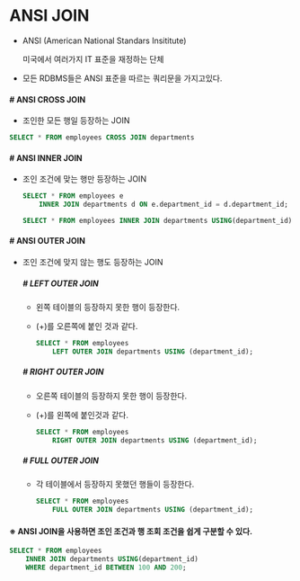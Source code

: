 # ANSI JOIN

- ANSI (American National Standars Insititute)

  미국에서 여러가지 IT 표준을 재정하는 단체

- 모든 RDBMS들은 ANSI 표준을 따르는 쿼리문을 가지고있다.

#### # ANSI CROSS JOIN

- 조인한 모든 행일 등장하는 JOIN

```sql
SELECT * FROM employees CROSS JOIN departments
```

#### # ANSI INNER JOIN

- 조인 조건에 맞는 행만 등장하는 JOIN

  ```sql
  SELECT * FROM employees e
      INNER JOIN departments d ON e.department_id = d.department_id;
  
  SELECT * FROM employees INNER JOIN departments USING(department_id);
  ```

#### # ANSI OUTER JOIN

- 조인 조건에 맞지 않는 행도 등장하는 JOIN

  ##### # LEFT OUTER JOIN

  - 왼쪽 테이블의 등장하지 못한 행이 등장한다.

  - (+)를 오른쪽에 붙인 것과 같다.

    ```sql
    SELECT * FROM employees
        LEFT OUTER JOIN departments USING (department_id);
    ```

  ##### # RIGHT OUTER JOIN

  - 오른쪽 테이블의 등장하지 못한 행이 등장한다.

  - (+)를 왼쪽에 붙인것과 같다.

    ```sql
    SELECT * FROM employees
        RIGHT OUTER JOIN departments USING (department_id);
    ```

  ##### # FULL OUTER JOIN

  - 각 테이블에서 등장하지 못했던 행들이 등장한다.

    ```sql
    SELECT * FROM employees
        FULL OUTER JOIN departments USING (department_id);
    ```



#### ※ ANSI JOIN을 사용하면 조인 조건과 행 조회 조건을 쉽게 구분할 수 있다.

```sql
SELECT * FROM employees 
    INNER JOIN departments USING(department_id)
    WHERE department_id BETWEEN 100 AND 200;
```



